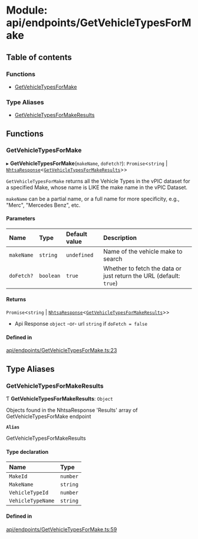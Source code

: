 # Module: api/endpoints/GetVehicleTypesForMake

## Table of contents

### Functions

- [GetVehicleTypesForMake](api_endpoints_GetVehicleTypesForMake.md#getvehicletypesformake)

### Type Aliases

- [GetVehicleTypesForMakeResults](api_endpoints_GetVehicleTypesForMake.md#getvehicletypesformakeresults)

## Functions

### GetVehicleTypesForMake

▸ **GetVehicleTypesForMake**(`makeName`, `doFetch?`): `Promise`<`string` \| [`NhtsaResponse`](api_types.md#nhtsaresponse)<[`GetVehicleTypesForMakeResults`](api_endpoints_GetVehicleTypesForMake.md#getvehicletypesformakeresults)\>\>

`GetVehicleTypesForMake` returns all the Vehicle Types in the vPIC dataset for a specified Make,
whose name is LIKE the make name in the vPIC Dataset.

`makeName` can be a partial name, or a full name for more specificity, e.g., "Merc",
"Mercedes Benz", etc.

#### Parameters

| Name | Type | Default value | Description |
| :------ | :------ | :------ | :------ |
| `makeName` | `string` | `undefined` | Name of the vehicle make to search |
| `doFetch?` | `boolean` | `true` | Whether to fetch the data or just return the URL (default: `true`) |

#### Returns

`Promise`<`string` \| [`NhtsaResponse`](api_types.md#nhtsaresponse)<[`GetVehicleTypesForMakeResults`](api_endpoints_GetVehicleTypesForMake.md#getvehicletypesformakeresults)\>\>

- Api Response
`object` -or- url `string` if `doFetch = false`

#### Defined in

[api/endpoints/GetVehicleTypesForMake.ts:23](https://github.com/ShaggyTech/nhtsa-api-wrapper/blob/a64bd4e/packages/lib/src/api/endpoints/GetVehicleTypesForMake.ts#L23)

## Type Aliases

### GetVehicleTypesForMakeResults

Ƭ **GetVehicleTypesForMakeResults**: `Object`

Objects found in the NhtsaResponse 'Results' array of GetVehicleTypesForMake endpoint

**`Alias`**

GetVehicleTypesForMakeResults

#### Type declaration

| Name | Type |
| :------ | :------ |
| `MakeId` | `number` |
| `MakeName` | `string` |
| `VehicleTypeId` | `number` |
| `VehicleTypeName` | `string` |

#### Defined in

[api/endpoints/GetVehicleTypesForMake.ts:59](https://github.com/ShaggyTech/nhtsa-api-wrapper/blob/a64bd4e/packages/lib/src/api/endpoints/GetVehicleTypesForMake.ts#L59)
